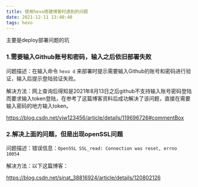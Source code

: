 ```yaml
---
title: 使用hexo搭建博客时遇到的问题
date: 2021-12-11 13:40:40
tags: hexo
---
```


主要是deploy部署问题的坑

### 1.需要输入Github账号和密码，输入之后依旧部署失败

问题描述：在输入命令 `hexo d` 来部署时提示需要输入Github的账号和密码进行验证，输入后提示登陆验证失败。

解决方法：网上查询后得知是2021年8月13日之后github不支持输入账号密码登陆而要求输入token登陆，在参考了这篇博客资料后成功解决了该问题，直接在需要输入密码的地方输入token。

https://blog.csdn.net/yjw123456/article/details/119696726#commentBox

### 2.解决上面的问题，但是出现openSSL问题

问题描述：错误信息：`OpenSSL SSL_read: Connection was reset, errno 10054`

解决方法：以下这篇博客：

https://blog.csdn.net/sinat_38816924/article/details/120802126

